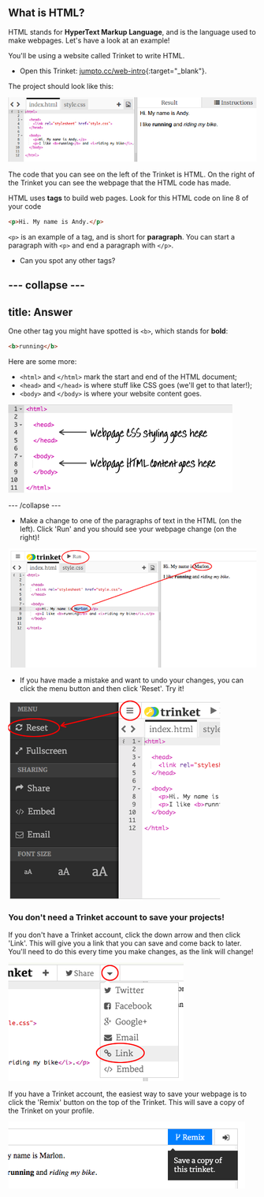 ## What is HTML?

HTML stands for **HyperText Markup Language**, and is the language used to make webpages. Let's have a look at an example!

You'll be using a website called Trinket to write HTML.

+ Open this Trinket: [jumpto.cc/web-intro](http://jumpto.cc/web-intro){:target="_blank"}.

The project should look like this:

![screenshot](images/birthday-starter.png)

The code that you can see on the left of the Trinket is HTML. On the right of the Trinket you can see the webpage that the HTML code has made.

HTML uses **tags** to build web pages. Look for this HTML code on line 8 of your code

```html
<p>Hi. My name is Andy.</p>
```

`<p>` is an example of a tag, and is short for **paragraph**. You can start a paragraph with `<p>` and end a paragraph with `</p>`.

+ Can you spot any other tags?

--- collapse ---
---
title: Answer
---
One other tag you might have spotted is `<b>`, which stands for __bold__:

```html
<b>running</b>
```

Here are some more:

+ `<html>` and `</html>` mark the start and end of the HTML document;
+ `<head>` and `</head>` is where stuff like CSS goes (we'll get to that later!);
+ `<body>` and `</body>` is where your website content goes.

![screenshot](images/birthday-head-body.png)

--- /collapse ---

+ Make a change to one of the paragraphs of text in the HTML (on the left). Click 'Run' and you should see your webpage change (on the right)!

![screenshot](images/birthday-edit-html.png)

+ If you have made a mistake and want to undo your changes, you can click the menu button and then click 'Reset'. Try it!

![screenshot](images/birthday-reset.png)


### You don't need a Trinket account to save your projects!

If you don't have a Trinket account, click the down arrow and then click 'Link'. This will give you a link that you can save and come back to later. You'll need to do this every time you make changes, as the link will change!

![screenshot](images/birthday-link.png)

If you have a Trinket account, the easiest way to save your webpage is to click the 'Remix' button on the top of the Trinket. This will save a copy of the Trinket on your profile.

![screenshot](images/birthday-remix.png)
